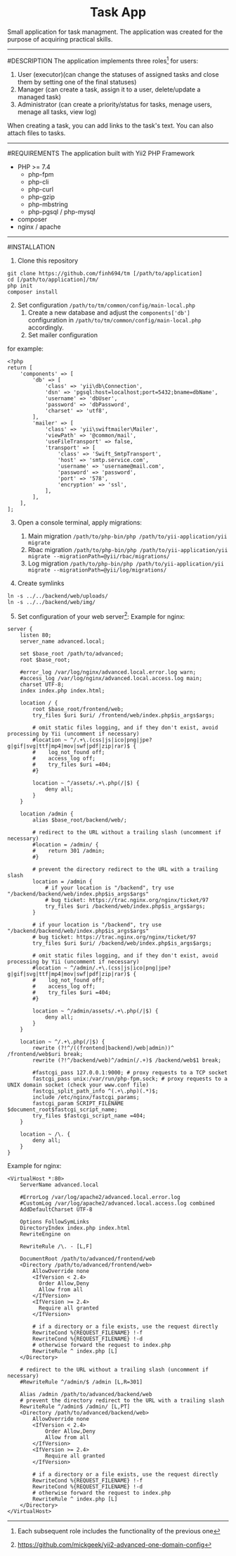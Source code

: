 <h1 align="center">Task App</h1>

Small application for task managment. The application was created for the purpose of acquiring practical skills. 
******
#DESCRIPTION
The application implements three roles[^1] for users: 
1. User (executor)(can change the statuses of assigned tasks and close them by setting one of the final statuses)
2. Manager (can create a task, assign it to a user, delete/update a managed task)
3. Administrator (can create a priority/status for tasks, menage users, menage all tasks, view log)

When creating a task, you can add links to the task's text. You can also attach files to tasks.
***
#REQUIREMENTS
The application built with Yii2 PHP Framework

* PHP >= 7.4
   * php-fpm
   * php-cli
   * php-curl
   * php-gzip
   * php-mbstring
   * php-pgsql / php-mysql
* composer
* nginx / apache
***
#INSTALLATION

1. Clone this repository
```
git clone https://github.com/finh694/tm [/path/to/application]
cd [/path/to/application]/tm/
php init
composer install
```
2. Set configuration `/path/to/tm/common/config/main-local.php`
   1. Create a new database and adjust the `components['db']` configuration in `/path/to/tm/common/config/main-local.php` accordingly.
   2. Set mailer configuration 

for example:
```
<?php
return [
    'components' => [
        'db' => [
            'class' => 'yii\db\Connection',
            'dsn' => 'pgsql:host=localhost;port=5432;bname=dbName',
            'username' => 'dbUser',
            'password' => 'dbPassword',
            'charset' => 'utf8',
        ],
        'mailer' => [
            'class' => 'yii\swiftmailer\Mailer',
            'viewPath' => '@common/mail',
            'useFileTransport' => false,
            'transport' => [
                'class' => 'Swift_SmtpTransport',
                'host' => 'smtp.service.com',  
                'username' => 'username@mail.com',
                'password' => 'password',
                'port' => '578', 
                'encryption' => 'ssl',
            ],
        ],
    ],
]; 
```
3. Open a console terminal, apply migrations:
   1. Main migration
   ```/path/to/php-bin/php /path/to/yii-application/yii migrate```
   1. Rbac migration
   ```/path/to/php-bin/php /path/to/yii-application/yii migrate --migrationPath=@yii/rbac/migrations/```
   1. Log migration 
   ```/path/to/php-bin/php /path/to/yii-application/yii migrate --migrationPath=@yii/log/migrations/```

4. Create symlinks 
```cd [/path/to/application]/tm/frontend/web
ln -s ../../backend/web/uploads/ 
ln -s ../../backend/web/img/
```

5. Set configuration of your web server[^2]:
Example for nginx:
```
server {
    listen 80;
    server_name advanced.local;

    set $base_root /path/to/advanced;
    root $base_root;

    #error_log /var/log/nginx/advanced.local.error.log warn;
    #access_log /var/log/nginx/advanced.local.access.log main;
    charset UTF-8;
    index index.php index.html;

    location / {
        root $base_root/frontend/web;
        try_files $uri $uri/ /frontend/web/index.php$is_args$args;

        # omit static files logging, and if they don't exist, avoid processing by Yii (uncomment if necessary)
        #location ~ ^/.+\.(css|js|ico|png|jpe?g|gif|svg|ttf|mp4|mov|swf|pdf|zip|rar)$ {
        #    log_not_found off;
        #    access_log off;
        #    try_files $uri =404;
        #}

        location ~ ^/assets/.+\.php(/|$) {
            deny all;
        }
    }

    location /admin {
        alias $base_root/backend/web/;

        # redirect to the URL without a trailing slash (uncomment if necessary)
        #location = /admin/ {
        #    return 301 /admin;
        #}

        # prevent the directory redirect to the URL with a trailing slash
        location = /admin {
            # if your location is "/backend", try use "/backend/backend/web/index.php$is_args$args"
            # bug ticket: https://trac.nginx.org/nginx/ticket/97
            try_files $uri /backend/web/index.php$is_args$args;
        }

        # if your location is "/backend", try use "/backend/backend/web/index.php$is_args$args"
        # bug ticket: https://trac.nginx.org/nginx/ticket/97
        try_files $uri $uri/ /backend/web/index.php$is_args$args;

        # omit static files logging, and if they don't exist, avoid processing by Yii (uncomment if necessary)
        #location ~ ^/admin/.+\.(css|js|ico|png|jpe?g|gif|svg|ttf|mp4|mov|swf|pdf|zip|rar)$ {
        #    log_not_found off;
        #    access_log off;
        #    try_files $uri =404;
        #}

        location ~ ^/admin/assets/.+\.php(/|$) {
            deny all;
        }
    }

    location ~ ^/.+\.php(/|$) {
        rewrite (?!^/((frontend|backend)/web|admin))^ /frontend/web$uri break;
        rewrite (?!^/backend/web)^/admin(/.+)$ /backend/web$1 break;

        #fastcgi_pass 127.0.0.1:9000; # proxy requests to a TCP socket
        fastcgi_pass unix:/var/run/php-fpm.sock; # proxy requests to a UNIX domain socket (check your www.conf file)
        fastcgi_split_path_info ^(.+\.php)(.*)$;
        include /etc/nginx/fastcgi_params;
        fastcgi_param SCRIPT_FILENAME $document_root$fastcgi_script_name;
        try_files $fastcgi_script_name =404;
    }

    location ~ /\. {
        deny all;
    }
}
```
Example for nginx:
```
<VirtualHost *:80>
    ServerName advanced.local

    #ErrorLog /var/log/apache2/advanced.local.error.log
    #CustomLog /var/log/apache2/advanced.local.access.log combined
    AddDefaultCharset UTF-8

    Options FollowSymLinks
    DirectoryIndex index.php index.html
    RewriteEngine on

    RewriteRule /\. - [L,F]

    DocumentRoot /path/to/advanced/frontend/web
    <Directory /path/to/advanced/frontend/web>
        AllowOverride none
        <IfVersion < 2.4>
          Order Allow,Deny
          Allow from all
        </IfVersion>
        <IfVersion >= 2.4>
          Require all granted
        </IfVersion>

        # if a directory or a file exists, use the request directly
        RewriteCond %{REQUEST_FILENAME} !-f
        RewriteCond %{REQUEST_FILENAME} !-d
        # otherwise forward the request to index.php
        RewriteRule ^ index.php [L]
    </Directory>

    # redirect to the URL without a trailing slash (uncomment if necessary)
    #RewriteRule ^/admin/$ /admin [L,R=301]

    Alias /admin /path/to/advanced/backend/web
    # prevent the directory redirect to the URL with a trailing slash
    RewriteRule ^/admin$ /admin/ [L,PT]
    <Directory /path/to/advanced/backend/web>
        AllowOverride none
        <IfVersion < 2.4>
            Order Allow,Deny
            Allow from all
        </IfVersion>
        <IfVersion >= 2.4>
            Require all granted
        </IfVersion>

        # if a directory or a file exists, use the request directly
        RewriteCond %{REQUEST_FILENAME} !-f
        RewriteCond %{REQUEST_FILENAME} !-d
        # otherwise forward the request to index.php
        RewriteRule ^ index.php [L]
    </Directory>
</VirtualHost>
```

[^1]:Each subsequent role includes the functionality of the previous one
[^2]:https://github.com/mickgeek/yii2-advanced-one-domain-config

